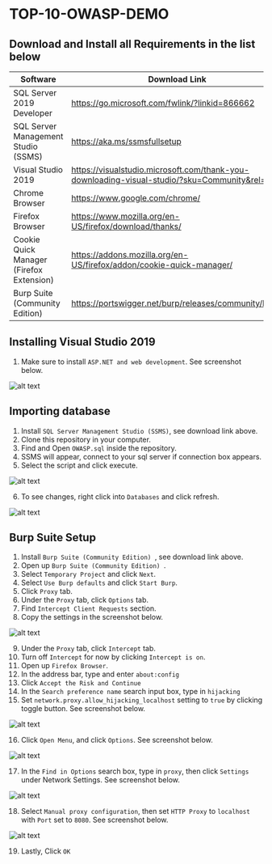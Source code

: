 # TOP-10-OWASP-DEMO

## Download and Install all Requirements in the list below

|Software | Download Link |
|--- | --- |
| SQL Server 2019 Developer | https://go.microsoft.com/fwlink/?linkid=866662 |
| SQL Server Management Studio (SSMS)| https://aka.ms/ssmsfullsetup |
| Visual Studio 2019 | https://visualstudio.microsoft.com/thank-you-downloading-visual-studio/?sku=Community&rel=16 |
| Chrome Browser | https://www.google.com/chrome/ |
| Firefox Browser | https://www.mozilla.org/en-US/firefox/download/thanks/ |
| Cookie Quick Manager (Firefox Extension) | https://addons.mozilla.org/en-US/firefox/addon/cookie-quick-manager/ |
| Burp Suite (Community Edition) | https://portswigger.net/burp/releases/community/latest |

## Installing Visual Studio 2019

1. Make sure to install `ASP.NET and web development`. See screenshot below.

![alt text](./Resources/aspnet.png "aspnet")

## Importing database

1. Install `SQL Server Management Studio (SSMS)`, see download link above.
2. Clone this repository in your computer.
3. Find and Open `OWASP.sql` inside the repository.
4. SSMS will appear, connect to your sql server if connection box appears.
5. Select the script and click execute.

![alt text](./Resources/importDB.png "importDB")

6. To see changes, right click into `Databases` and click refresh.

![alt text](./Resources/importDB2.png "importDB2")

## Burp Suite Setup

1. Install `Burp Suite (Community Edition) `, see download link above.
2. Open up `Burp Suite (Community Edition) `.
3. Select `Temporary Project` and click `Next`.
4. Select `Use Burp defaults` and click `Start Burp`.
5. Click `Proxy` tab.
6. Under the `Proxy` tab, click `Options` tab.
7. Find `Intercept Client Requests` section.
8. Copy the settings in the screenshot below.

![alt text](./Resources/burpSuiteSettings.png "burpSuiteSettings")

9. Under the `Proxy` tab, click `Intercept` tab.
10.  Turn off `Intercept` for now by clicking `Intercept is on`.
11. Open up `Firefox Browser`.
12. In the address bar, type and enter `about:config`
13. Click `Accept the Risk and Continue`
14. In the `Search preference name` search input box, type in `hijacking`
15. Set `network.proxy.allow_hijacking_localhost` setting to `true` by clicking toggle button. See screenshot below.

![alt text](./Resources/firefoxHijacking.png "firefoxHijacking")

16. Click `Open Menu`, and click `Options`. See screenshot below.

![alt text](./Resources/firefoxOptions.png "firefoxOptions")

17. In the `Find in Options` search box, type in `proxy`, then click `Settings` under Network Settings. See screenshot below.

![alt text](./Resources/firefoxProxy.png "firefoxProxy")

18. Select `Manual proxy configuration`, then set `HTTP Proxy` to `localhost` with `Port` set to `8080`. See screenshot below.

![alt text](./Resources/firefoxProxy2.png "firefoxProxy2")

19. Lastly, Click `OK`